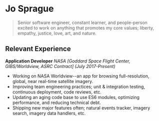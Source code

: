 # Jo Sprague

> Senior software engineer, constant learner, and people-person excited to work on anything that promotes my core values; liberty, empathy, justice, love, art, and nature.

## Relevant Experience

**Application Developer**
_NASA [Goddard Space Flight Center, GIBS/Worldview, ASRC Contract] (July 2017-Present)_
- Working on NASA Worldview--an app for browsing full-resolution, global, near real-time satellite imagery.
- Improving team engineering practices; unit & integration  testing, continuous deployment, code reviews, etc.
- Updating an aging code base to use ES6 modules, optimizing performance, and reducing technical debt.
- Shipping new major features often; natural events tracker, imagery search, imagery data handlers, etc.
